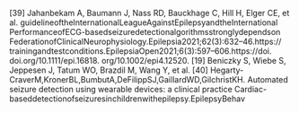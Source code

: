 [39] Jahanbekam A, Baumann J, Nass RD, Bauckhage C, Hill H, Elger CE, et al.
guidelineoftheInternationalLeagueAgainstEpilepsyandtheInternational
PerformanceofECG-basedseizuredetectionalgorithmsstronglydependson
FederationofClinicalNeurophysiology.Epilepsia2021;62(3):632–46.https://
trainingandtestconditions.EpilepsiaOpen2021;6(3):597–606.https://doi.
doi.org/10.1111/epi.16818.
org/10.1002/epi4.12520.
[19] Beniczky S, Wiebe S, Jeppesen J, Tatum WO, Brazdil M, Wang Y, et al.
[40] Hegarty-CraverM,KronerBL,BumbutA,DeFilippSJ,GaillardWD,GilchristKH.
Automated seizure detection using wearable devices: a clinical practice
Cardiac-baseddetectionofseizuresinchildrenwithepilepsy.EpilepsyBehav